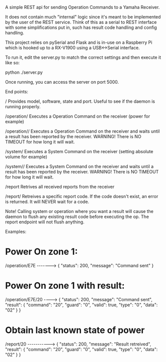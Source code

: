 A simple REST api for sending Operation Commands to a Yamaha Receiver.

It does not contain much "internal" logic since it's meant to be implemented by
the user of the REST service. Think of this as a serial to REST interface with 
some simplifications put in, such has result code handling and config handling.

This project relies on pySerial and Flask and is in-use on a Raspberry Pi which
is hooked up to a RX-V1900 using a USB<->Serial interface.

To run it, edit the server.py to match the correct settings and then execute it
like so:

  python ./server.py

Once running, you can access the server on port 5000.

End points:

/
Provides model, software, state and port. Useful to see if the daemon is running
properly.

/operation/<op>
Executes a Operation Command on the receiver (power for example)

/operation/<op>/<result>
Executes a Operation Command on the receiver and waits until a result has been
reported by the receiver. WARNING! There is NO TIMEOUT for how long it will
wait.

/system/<op>
Executes a System Command on the receiver (setting absolute volume for example)

/system/<op>/<result>
Executes a System Command on the receiver and waits until a result has been
reported by the receiver. WARNING! There is NO TIMEOUT for how long it will 
wait.

/report
Retrives all received reports from the receiver

/report/<result>
Retreives a specific report code. If the code doesn't exist, an error is
returned. It will NEVER wait for a code.

Note!
Calling system or operation where you want a result will cause the daemon to
flush any existing result code before executing the op. The report endpoint 
will not flush anything.

Examples:

Power On zone 1:
================================================================================
/operation/E7E  ------->  {
                            "status": 200, 
                            "message": "Command sent"
                          }

Power On zone 1 with result:
================================================================================
/operation/E7E/20  ---->  {
                            "status": 200, 
                            "message": "Command sent", 
                            "result": {
                              "command": "20", 
                              "guard": "0", 
                              "valid": true, 
                              "type": "0", 
                              "data": "02"
                            }
                          }

Obtain last known state of power
================================================================================
/report/20  ----------->  {
                            "status": 200, 
                            "message": "Result retreived", 
                            "result": {
                              "command": "20", 
                              "guard": "0", 
                              "valid": true, 
                              "type": "0", 
                              "data": "02"
                            }
                          }
